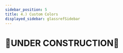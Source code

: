 ```yaml
---
sidebar_position: 5
title: 4.) Custom Colors
displayed_sidebar: glassrefSidebar
---
```


# 🚧UNDER CONSTRUCTION🚧